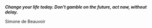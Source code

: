 _**Change your life today. Don't gamble on the future, act now, without delay.**_

Simone de Beauvoir